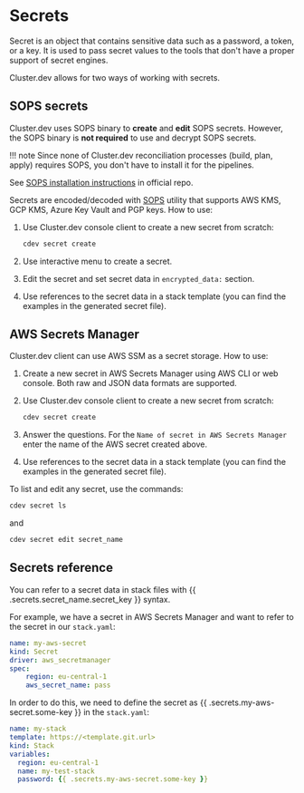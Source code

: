 # Secrets

Secret is an object that contains sensitive data such as a password, a token, or a key. It is used to pass secret values to the tools that don't have a proper support of secret engines.

Cluster.dev allows for two ways of working with secrets.  

## SOPS secrets

Cluster.dev uses SOPS binary to **create** and **edit** SOPS secrets. However, the SOPS binary is **not required** to use and decrypt SOPS secrets.

!!! note
     Since none of Cluster.dev reconciliation processes (build, plan, apply) requires SOPS, you don't have to install it for the pipelines.

See [SOPS installation instructions](https://github.com/mozilla/sops#download) in official repo.

Secrets are encoded/decoded with [SOPS](https://github.com/mozilla/sops) utility that supports AWS KMS, GCP KMS, Azure Key Vault and PGP keys. How to use:

1. Use Cluster.dev console client to create a new secret from scratch:

     ```bash
     cdev secret create
     ```

2. Use interactive menu to create a secret.

3. Edit the secret and set secret data in `encrypted_data:` section.

4. Use references to the secret data in a stack template (you can find the examples in the generated secret file).

## AWS Secrets Manager

Cluster.dev client can use AWS SSM as a secret storage. How to use:

1. Create a new secret in AWS Secrets Manager using AWS CLI or web console. Both raw and JSON data formats are supported.

2. Use Cluster.dev console client to create a new secret from scratch:

     ```bash
     cdev secret create
     ```

3. Answer the questions. For the `Name of secret in AWS Secrets Manager` enter the name of the AWS secret created above.

4. Use references to the secret data in a stack template (you can find the examples in the generated secret file).

To list and edit any secret, use the commands:

```bash
cdev secret ls
```

and

```bash
cdev secret edit secret_name
```

## Secrets reference

You can refer to a secret data in stack files with {{ .secrets.secret_name.secret_key }} syntax.   

For example, we have a secret in AWS Secrets Manager and want to refer to the secret in our `stack.yaml`:

```yaml
name: my-aws-secret
kind: Secret
driver: aws_secretmanager
spec: 
    region: eu-central-1
    aws_secret_name: pass
```

In order to do this, we need to define the secret as {{ .secrets.my-aws-secret.some-key }} in the `stack.yaml`:

```yaml
name: my-stack
template: https://<template.git.url>
kind: Stack
variables:
  region: eu-central-1
  name: my-test-stack
  password: {{ .secrets.my-aws-secret.some-key }}
```



